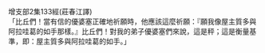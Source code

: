 增支部2集133經(莊春江譯)  
「比丘們！當有信的優婆塞正確地祈願時，他應該這麼祈願：『願我像屋主質多與阿拉哇葛的如手那樣。』比丘們！對我的弟子優婆塞們來說，這是秤；這是衡量基準，即：屋主質多與阿拉哇葛的如手。」  
  
  
